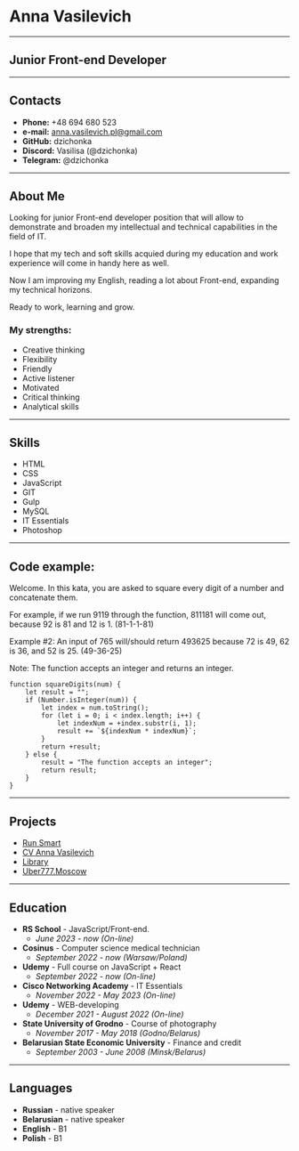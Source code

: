 # Anna Vasilevich
---
## Junior Front-end Developer
---
## Contacts

- **Phone:** +48 694 680 523
- **e-mail:** anna.vasilevich.pl@gmail.com
- **GitHub:** dzichonka
- **Discord:** Vasilisa (@dzichonka)
- **Telegram:** @dzichonka

---

## About Me

Looking for junior Front-end developer position that will allow to demonstrate and broaden my intellectual and technical capabilities in the field of IT.

I hope that my tech and soft skills acquied during my education and work experience will come in handy here as well.

Now I am improving my English, reading a lot about Front-end, expanding my technical horizons.

Ready to work, learning and grow.

### My strengths:

- Creative thinking
- Flexibility
- Friendly
- Active listener
- Motivated
- Critical thinking
- Analytical skills

---

## Skills

- HTML
- CSS
- JavaScript
- GIT
- Gulp
- MySQL
- IT Essentials
- Photoshop

---

## Code example:

Welcome. In this kata, you are asked to square every digit of a number and concatenate them.

For example, if we run 9119 through the function, 811181 will come out, because 92 is 81 and 12 is 1. (81-1-1-81)

Example #2: An input of 765 will/should return 493625 because 72 is 49, 62 is 36, and 52 is 25. (49-36-25)

Note: The function accepts an integer and returns an integer.

```
function squareDigits(num) {
    let result = "";
    if (Number.isInteger(num)) {
        let index = num.toString();
        for (let i = 0; i < index.length; i++) {
            let indexNum = +index.substr(i, 1);
            result += `${indexNum * indexNum}`;
        }
        return +result;
    } else {
        result = "The function accepts an integer";
        return result;
    }
}
```

---

## Projects

- [Run Smart](https://lucky-monstera-896089.netlify.app/ "Landing-page")
- [CV Anna Vasilevich](https://dzichonka.github.io/ "Landing-page")
- [Library](https://famous-tulumba-2dc634.netlify.app/ "Landing-page")
- [Uber777.Moscow](https://superb-cannoli-ae43d1.netlify.app/ "Landing-page")

---

## Education

- **RS School** - JavaScript/Front-end.
  - _June 2023 - now (On-line)_
- **Cosinus** - Computer science medical technician
  - _September 2022 - now (Warsaw/Poland)_
- **Udemy** - Full course on JavaScript + React
  - _September 2022 - now (On-line)_
- **Cisco Networking Academy** - IT Essentials
  - _November 2022 - May 2023 (On-line)_
- **Udemy** - WEB-developing
  - _December 2021 - August 2022 (On-line)_
- **State University of Grodno** - Course of photography
  - _November 2017 - May 2018 (Godno/Belarus)_
- **Belarusian State Economic University** - Finance and credit
  - _September 2003 - June 2008 (Minsk/Belarus)_

---

## Languages

- **Russian** - native speaker
- **Belarusian** - native speaker
- **English** - B1
- **Polish** - B1
